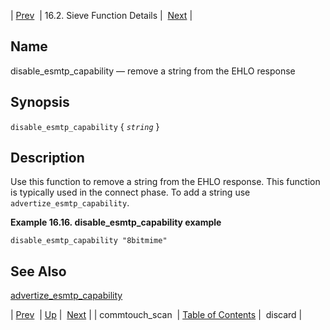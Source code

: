 | [Prev](sieve.ref.commtouch_scan)  | 16.2. Sieve Function Details |  [Next](sieve.ref.discard) |

<a name="sieve.ref.disable_esmtp_capability"></a>
## Name

disable_esmtp_capability — remove a string from the EHLO response

## Synopsis

`disable_esmtp_capability` { *`string`* }

<a name="idp28940224"></a>
## Description

Use this function to remove a string from the EHLO response. This function is typically used in the connect phase. To add a string use `advertize_esmtp_capability`.

<a name="example.disable_esmtp_capability"></a>

**Example 16.16. disable_esmtp_capability example**

`disable_esmtp_capability "8bitmime"`
<a name="idp28945072"></a>
## See Also

[advertize_esmtp_capability](sieve.ref.advertize_esmtp_capability "advertize_esmtp_capability")

| [Prev](sieve.ref.commtouch_scan)  | [Up](sieve.ref.files) |  [Next](sieve.ref.discard) |
| commtouch_scan  | [Table of Contents](index) |  discard |
